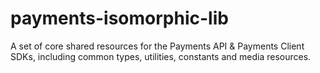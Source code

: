 # payments-isomorphic-lib
A set of core shared resources for the Payments API &amp; Payments Client SDKs, including common types, utilities, constants and media resources.
